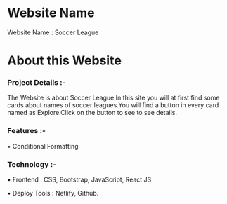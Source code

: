 # Website Name

Website Name : Soccer League



# About this Website

### Project Details :-

The Website is about Soccer League.In this site you will at first find some cards about names of soccer leagues.You will find a button in every card named as Explore.Click on the button to see to see details.


### Features :-

• Conditional Formatting



### Technology :-

• Frontend : CSS, Bootstrap, JavaScript, React JS

• Deploy Tools : Netlify, Github.

